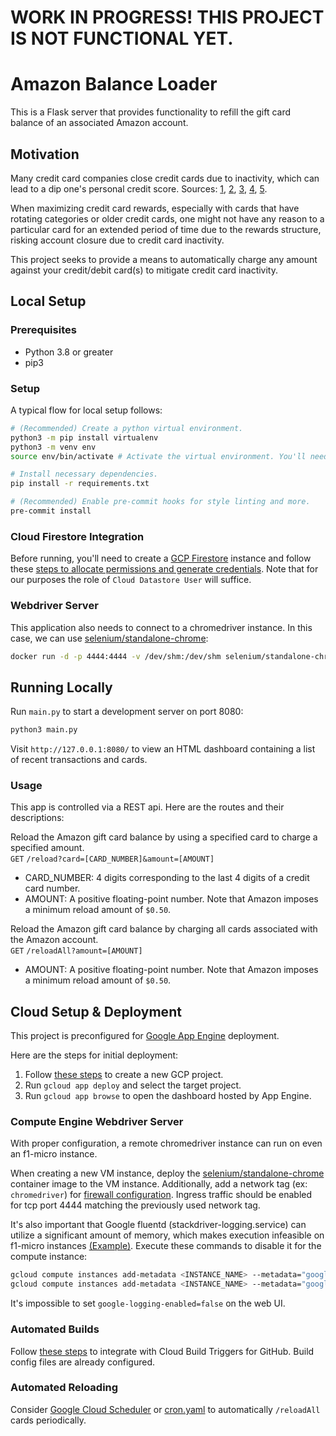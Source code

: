 # WORK IN PROGRESS! THIS PROJECT IS NOT FUNCTIONAL YET.

# Amazon Balance Loader
This is a Flask server that provides functionality to refill the gift card balance of an associated Amazon account.

## Motivation
Many credit card companies close credit cards due to inactivity, which can lead to a dip one's personal credit score. Sources:
[1](https://www.nerdwallet.com/article/credit-cards/credit-card-cancelled-due-inactivity),
[2](https://www.quickenloans.com/blog/credit-card-inactivity-impact-credit-score),
[3](https://www.equifax.com/personal/education/credit/report/inactive-credit-card-account-closed/),
[4](https://www.moneyunder30.com/will-my-credit-score-go-down-if-a-credit-card-company-closes-my-account-for-non-use),
[5](https://www.creditkarma.com/credit-cards/i/keep-accounts-active).

When maximizing credit card rewards, especially with cards that have rotating categories or older credit cards, one might not have any reason
to a particular card for an extended period of time due to the rewards structure, risking account closure due to credit card inactivity.

This project seeks to provide a means to automatically charge any amount against your credit/debit card(s) to mitigate credit card inactivity.

## Local Setup
### Prerequisites
- Python 3.8 or greater
- pip3

### Setup
A typical flow for local setup follows:
```bash
# (Recommended) Create a python virtual environment.
python3 -m pip install virtualenv
python3 -m venv env
source env/bin/activate # Activate the virtual environment. You'll need to run this for each new terminal instance.

# Install necessary dependencies.
pip install -r requirements.txt

# (Recommended) Enable pre-commit hooks for style linting and more.
pre-commit install
```

### Cloud Firestore Integration
Before running, you'll need to create a [GCP Firestore](https://cloud.google.com/firestore/docs/quickstart-servers#create_a_in_native_mode_database) instance
and follow these [steps to allocate permissions and generate credentials](https://cloud.google.com/firestore/docs/quickstart-servers#set_up_authentication).
Note that for our purposes the role of `Cloud Datastore User` will suffice.

### Webdriver Server
This application also needs to connect to a chromedriver instance. In this case, we can use
[selenium/standalone-chrome](https://hub.docker.com/r/selenium/standalone-chrome/):
```bash
docker run -d -p 4444:4444 -v /dev/shm:/dev/shm selenium/standalone-chrome
```

## Running Locally
Run `main.py` to start a development server on port 8080:
```bash
python3 main.py
```

Visit `http://127.0.0.1:8080/` to view an HTML dashboard containing a list of recent transactions and cards.

### Usage
This app is controlled via a REST api. Here are the routes and their descriptions:

Reload the Amazon gift card balance by using a specified card to charge a specified amount.\
`GET` `/reload?card=[CARD_NUMBER]&amount=[AMOUNT]`
 - CARD_NUMBER: 4 digits corresponding to the last 4 digits of a credit card number.
 - AMOUNT: A positive floating-point number. Note that Amazon imposes a minimum reload amount of `$0.50`.

Reload the Amazon gift card balance by charging all cards associated with the Amazon account.\
`GET` `/reloadAll?amount=[AMOUNT]`
 - AMOUNT: A positive floating-point number. Note that Amazon imposes a minimum reload amount of `$0.50`.

## Cloud Setup & Deployment
This project is preconfigured for [Google App Engine](https://cloud.google.com/appengine/docs/standard/python3) deployment.

Here are the steps for initial deployment:
1. Follow [these steps](https://cloud.google.com/appengine/docs/standard/python3/quickstart#before-you-begin) to create a new GCP project.
2. Run `gcloud app deploy` and select the target project.
3. Run `gcloud app browse` to open the dashboard hosted by App Engine.

### Compute Engine Webdriver Server
With proper configuration, a remote chromedriver instance can run on even an f1-micro instance.

When creating a new VM instance, deploy the [selenium/standalone-chrome](https://hub.docker.com/r/selenium/standalone-chrome/)
container image to the VM instance. Additionally, add a network tag (ex: `chromedriver`) for
[firewall configuration](https://cloud.google.com/vpc/docs/using-firewalls#creating_firewall_rules). Ingress traffic should be enabled for tcp port 4444
matching the previously used network tag.

It's also important that Google fluentd (stackdriver-logging.service) can utilize a significant amount of memory, which makes execution infeasible on
f1-micro instances [(Example)](https://serverfault.com/q/980569). Execute these commands to disable it for the compute instance:
```bash
gcloud compute instances add-metadata <INSTANCE_NAME> --metadata="google-logging-enabled=false"
gcloud compute instances add-metadata <INSTANCE_NAME> --metadata="google-monitoring-enabled=false"
```
It's impossible to set `google-logging-enabled=false` on the web UI.

### Automated Builds
Follow [these steps](https://cloud.google.com/source-repositories/docs/integrating-with-cloud-build) to integrate with Cloud Build Triggers for GitHub.
Build config files are already configured.

### Automated Reloading
Consider [Google Cloud Scheduler](https://cloud.google.com/scheduler) or
[cron.yaml](https://cloud.google.com/appengine/docs/standard/python3/scheduling-jobs-with-cron-yaml) to automatically `/reloadAll` cards periodically.
